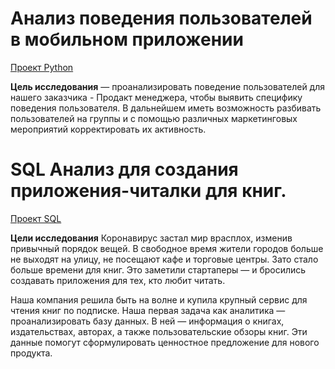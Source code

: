 # Анализ поведения пользователей в мобильном приложении
[Проект Python](https://github.com/van1lka/Portfolio/blob/298fcf84a97f77e59c66c10866ecc8604b809e50/Practicum_fin/8671d3bf-143f-48e9-b84f-c23639b8d119_fin.ipynb)

**Цель исследования** — проанализировать поведение пользователей для нашего заказчика - Продакт менеджера, чтобы выявить специфику поведения пользователя. В дальнейшем иметь возможность разбивать пользователей на группы и с помощью различных маркетинговых мероприятий корректировать их активность.


# SQL Анализ для создания приложения-читалки для книг.
[Проект SQL](https://github.com/van1lka/Portfolio/blob/298fcf84a97f77e59c66c10866ecc8604b809e50/Practicum_fin/0feec723-4c1c-4e91-9daf-009bcadb0db6_sql.ipynb)

**Цели исследования**
Коронавирус застал мир врасплох, изменив привычный порядок вещей. В свободное время жители городов больше не выходят на улицу, не посещают кафе и торговые центры. Зато стало больше времени для книг. Это заметили стартаперы — и бросились создавать приложения для тех, кто любит читать.

Наша компания решила быть на волне и купила крупный сервис для чтения книг по подписке. Наша первая задача как аналитика — проанализировать базу данных. В ней — информация о книгах, издательствах, авторах, а также пользовательские обзоры книг. Эти данные помогут сформулировать ценностное предложение для нового продукта.
